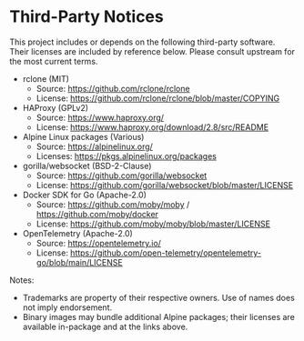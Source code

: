 # Third-Party Notices

This project includes or depends on the following third-party software. Their licenses are included by reference below. Please consult upstream for the most current terms.

- rclone (MIT)
  - Source: https://github.com/rclone/rclone
  - License: https://github.com/rclone/rclone/blob/master/COPYING
- HAProxy (GPLv2)
  - Source: https://www.haproxy.org/
  - License: https://www.haproxy.org/download/2.8/src/README
- Alpine Linux packages (Various)
  - Source: https://alpinelinux.org/
  - Licenses: https://pkgs.alpinelinux.org/packages
- gorilla/websocket (BSD-2-Clause)
  - Source: https://github.com/gorilla/websocket
  - License: https://github.com/gorilla/websocket/blob/master/LICENSE
- Docker SDK for Go (Apache-2.0)
  - Source: https://github.com/moby/moby / https://github.com/moby/docker
  - License: https://github.com/moby/moby/blob/master/LICENSE
- OpenTelemetry (Apache-2.0)
  - Source: https://opentelemetry.io/
  - License: https://github.com/open-telemetry/opentelemetry-go/blob/main/LICENSE

Notes:
- Trademarks are property of their respective owners. Use of names does not imply endorsement.
- Binary images may bundle additional Alpine packages; their licenses are available in-package and at the links above.

